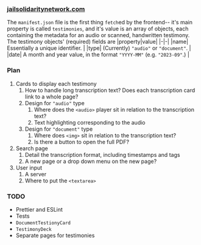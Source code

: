 ### [jailsolidaritynetwork.com](https://jailsolidaritynetwork.github.io)
The `manifest.json` file is the first thing `fetch`ed by the frontend-- it's main property is called `testimonies`, and it's value is an array of objects, each containing the metadata for an audio or scanned, handwritten testimony. The testimony objects' (required) fields are
|property|value|
|-|-|
|name| Essentially a unique identifier. |
|type| (Currently) `"audio"` or `"document"`. |
|date| A month and year value, in the format `"YYYY-MM"` (e.g. `"2023-09"`.) |

### Plan
1) Cards to display each testimony
   1) How to handle long transcription text? Does each transcription card link to a whole page?
   1) Design for `"audio"` type
      1) Where does the `<audio>` player sit in relation to the transcription text?
      2) Text highlighting corresponding to the audio
   3) Design for `"document"` type
      1) Where does `<img>` sit in relation to the transcription text?
      2) Is there a button to open the full PDF?
2) Search page
   1) Detail the transcription format, including timestamps and tags
   2) A new page or a drop down menu on the new page?
3) User input
   1) A server
   2) Where to put the `<textarea>`

### TODO
- Prettier and ESLint
- Tests
- `DocumentTestionyCard`
- `TestimonyDeck`
- Separate pages for testimonies

